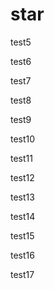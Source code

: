 # star

test5

test6

test7

test8

test9

test10

test11

test12

test13

test14

test15

test16

test17

